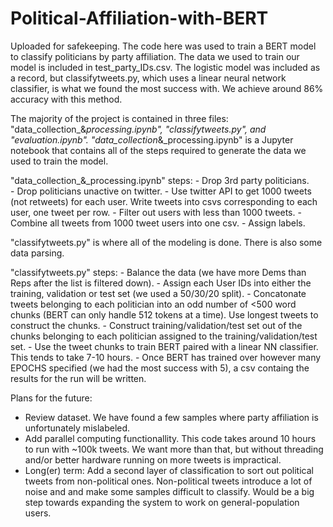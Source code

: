 # Political-Affiliation-with-BERT

Uploaded for safekeeping.  The code here was used to train a BERT model to classify politicians by party affiliation.  The data we used to train our model is included in test_party_IDs.csv.  The logistic model was included as a record, but classifytweets.py, which uses a linear neural network classifier, is what we found the most success with.  We achieve around 86% accuracy with this method. 

The majority of the project is contained in three files: "data_collection_&_processing.ipynb", "classifytweets.py", and "evaluation.ipynb". "data_collection_&_processing.ipynb" is a Jupyter notebook that contains all of the steps required to generate the data we used to train the model.

"data_collection_&_processing.ipynb" steps:
    - Drop 3rd party politicians.  
    - Drop politicians unactive on twitter.
    - Use twitter API to get 1000 tweets (not retweets) for each user.  Write tweets into csvs corresponding to each user, one tweet per row.
    - Filter out users with less than 1000 tweets.
    - Combine all tweets from 1000 tweet users into one csv.
    - Assign labels.

"classifytweets.py" is where all of the modeling is done.  There is also some data parsing.

"classifytweets.py" steps:
    - Balance the data (we have more Dems than Reps after the list is filtered down).
    - Assign each User IDs into either the training, validation or test set (we used a 50/30/20 split).
    - Concatonate tweets belonging to each politician into an odd number of <500 word chunks (BERT can only handle 512 tokens at a time).  Use longest tweets to construct the chunks.
    - Construct training/validation/test set out of the chunks belonging to each politician assigned to the training/validation/test set.
    - Use the tweet chunks to train BERT paired with a linear NN classifier.  This tends to take 7-10 hours.
    - Once BERT has trained over however many EPOCHS specified (we had the most success with 5), a csv containg the results for the run will be written.



Plans for the future:

- Review dataset.  We have found a few samples where party affiliation is unfortunately mislabeled.
- Add parallel computing functionallity.  This code takes around 10 hours to run with ~100k tweets.  We want more than that, but without threading and/or better hardware running on more tweets is impractical.
- Long(er) term: Add a second layer of classification to sort out political tweets from non-political ones.  Non-political tweets introduce a lot of noise and and make some samples difficult to classify.  Would be a big step towards expanding the system to work on general-population users.
